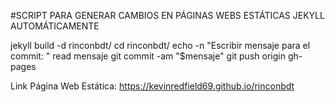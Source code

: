 
#SCRIPT PARA GENERAR CAMBIOS EN PÁGINAS WEBS ESTÁTICAS JEKYLL AUTOMÁTICAMENTE

jekyll build -d rinconbdt/
cd rinconbdt/
echo -n "Escribir mensaje para el commit: "
read mensaje
git commit -am "$mensaje"
git push origin gh-pages

Link Página Web Estática: https://kevinredfield69.github.io/rinconbdt
